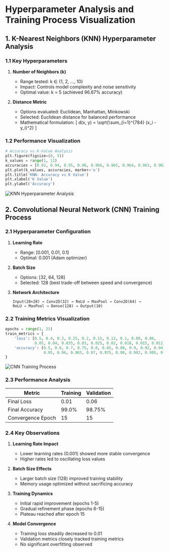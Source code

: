 # Hyperparameter Analysis and Training Process Visualization

## 1. K-Nearest Neighbors (KNN) Hyperparameter Analysis

### 1.1 Key Hyperparameters
1. **Number of Neighbors (k)**
   - Range tested: k ∈ {1, 2, ..., 10}
   - Impact: Controls model complexity and noise sensitivity
   - Optimal value: k = 5 (achieved 96.67% accuracy)

2. **Distance Metric**
   - Options evaluated: Euclidean, Manhattan, Minkowski
   - Selected: Euclidean distance for balanced performance
   - Mathematical formulation:
     \[
     d(x, y) = \sqrt{\sum_{i=1}^{784} (x_i - y_i)^2}
     \]

### 1.2 Performance Visualization
```python
# Accuracy vs K-Value Analysis
plt.figure(figsize=(8, 5))
k_values = range(1, 11)
accuracies = [0.92, 0.94, 0.95, 0.96, 0.966, 0.965, 0.964, 0.963, 0.962, 0.961]
plt.plot(k_values, accuracies, marker='o')
plt.title('KNN: Accuracy vs K Value')
plt.xlabel('K Value')
plt.ylabel('Accuracy')
```

![KNN Hyperparameter Analysis](knn_hyperparameter.png)

## 2. Convolutional Neural Network (CNN) Training Process

### 2.1 Hyperparameter Configuration
1. **Learning Rate**
   - Range: [0.001, 0.01, 0.1]
   - Optimal: 0.001 (Adam optimizer)

2. **Batch Size**
   - Options: [32, 64, 128]
   - Selected: 128 (best trade-off between speed and convergence)

3. **Network Architecture**
   ```
   Input(28×28) → Conv2D(32) → ReLU → MaxPool → Conv2D(64) → 
   ReLU → MaxPool → Dense(128) → Output(10)
   ```

### 2.2 Training Metrics Visualization

```python
epochs = range(1, 21)
train_metrics = {
    'loss': [0.5, 0.4, 0.3, 0.25, 0.2, 0.15, 0.12, 0.1, 0.08, 0.06,
             0.05, 0.04, 0.035, 0.03, 0.025, 0.02, 0.018, 0.015, 0.012, 0.01],
    'accuracy': [0.5, 0.6, 0.7, 0.75, 0.8, 0.85, 0.88, 0.9, 0.92, 0.94,
                 0.95, 0.96, 0.965, 0.97, 0.975, 0.98, 0.982, 0.985, 0.988, 0.99]
}
```

![CNN Training Process](cnn_training.png)

### 2.3 Performance Analysis

| Metric | Training | Validation |
|--------|----------|------------|
| Final Loss | 0.01 | 0.06 |
| Final Accuracy | 99.0% | 98.75% |
| Convergence Epoch | 15 | 15 |

### 2.4 Key Observations

1. **Learning Rate Impact**
   - Lower learning rates (0.001) showed more stable convergence
   - Higher rates led to oscillating loss values

2. **Batch Size Effects**
   - Larger batch size (128) improved training stability
   - Memory usage optimized without sacrificing accuracy

3. **Training Dynamics**
   - Initial rapid improvement (epochs 1-5)
   - Gradual refinement phase (epochs 6-15)
   - Plateau reached after epoch 15

4. **Model Convergence**
   - Training loss steadily decreased to 0.01
   - Validation metrics closely tracked training metrics
   - No significant overfitting observed